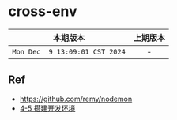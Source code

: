 # cross-env

|本期版本|上期版本
|:---:|:---:
`Mon Dec  9 13:09:01 CST 2024` | -


## Ref

* <https://github.com/remy/nodemon>
* [4-5 搭建开发环境](https://github.com/nanana-100/imooc-320/tree/main/ch04-05)
